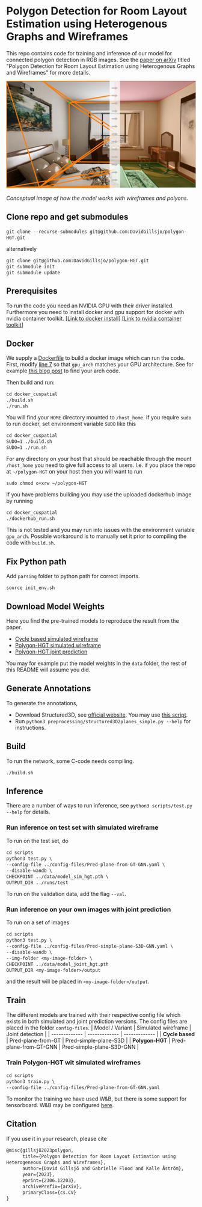 # Polygon Detection for Room Layout Estimation using Heterogenous Graphs and Wireframes
This repo contains code for training and inference of our model for connected polygon detection in RGB images.
See the [paper on arXiv](https://arxiv.org/abs/2306.12203) titled "Polygon Detection for Room Layout Estimation using Heterogenous Graphs and Wireframes" for more details.

![From wireframes to polygons](./image/wireframe2polygon.png)

*Conceptual image of how the model works with wireframes and polyons.*


## Clone repo and get submodules
```
git clone --recurse-submodules git@github.com:DavidGillsjo/polygon-HGT.git
```
alternatively
```
git clone git@github.com:DavidGillsjo/polygon-HGT.git
git submodule init
git submodule update
```

## Prerequisites
To run the code you need an NVIDIA GPU with their driver installed.
Furthermore you need to install docker and gpu support for docker with nvidia container toolkit.
[[Link to docker install](https://docs.docker.com/engine/install/)]
[[Link to nvidia container toolkit](https://docs.nvidia.com/datacenter/cloud-native/container-toolkit/latest/install-guide.html)]

## Docker
We supply a [Dockerfile](docker_cuspatial/Dockerfile) to build a docker image which can run the code.
First, modify [line 7](docker_cuspatial/Dockerfile#L7) so that `gpu_arch` matches your GPU architecture. See for example [this blog post](https://arnon.dk/matching-sm-architectures-arch-and-gencode-for-various-nvidia-cards/) to find your arch code.

Then build and run:
```
cd docker_cuspatial
./build.sh
./run.sh
```
You will find your `HOME` directory mounted to `/host_home`.
If you require `sudo` to run docker, set environment variable `SUDO` like this
```
cd docker_cuspatial
SUDO=1 ./build.sh
SUDO=1 ./run.sh
```

For any directory on your host that should be reachable through the mount `/host_home` you need to give full access to all users.
I.e. if you place the repo at `~/polygon-HGT` on your host then you will want to run
```
sudo chmod o+xrw ~/polygon-HGT
```

If you have problems building you may use the uploaded dockerhub image by running
```
cd docker_cuspatial
./dockerhub_run.sh
```
This is not tested and you may run into issues with the environment variable `gpu_arch`.
Possible workaround is to manually set it prior to compiling the code with `build.sh`.

## Fix Python path
Add `parsing` folder to python path for correct imports.
```
source init_env.sh
```

## Download Model Weights
Here you find the pre-trained models to reproduce the result from the paper.
- [Cycle based simulated wireframe](https://vision.maths.lth.se/davidg-data/polygon-hgt/model_cycle_proposal.pth)
- [Polygon-HGT simulated wireframe](https://vision.maths.lth.se/davidg-data/polygon-hgt/model_sim_hgt.pth)
- [Polygon-HGT joint prediction](https://vision.maths.lth.se/davidg-data/polygon-hgt/model_joint_hgt.pth)

You may for example put the model weights in the `data` folder, the rest of this README will assume you did.

## Generate Annotations
To generate the annotations,
- Download Structured3D, see [official website](https://structured3d-dataset.org/).
You may use [this script](data/download_structured3D.py).
- Run `python3 preprocessing/structured3D2planes_simple.py --help` for instructions.


## Build
To run the network, some C-code needs compiling.
```
./build.sh
```

## Inference
There are a number of ways to run inference, see `python3 scripts/test.py --help` for details.

### Run inference on test set with simulated wireframe
To run on the test set, do
```
cd scripts
python3 test.py \
--config-file ../config-files/Pred-plane-from-GT-GNN.yaml \
--disable-wandb \
CHECKPOINT ../data/model_sim_hgt.pth \
OUTPUT_DIR ../runs/test
```
To run on the validation data, add the flag `--val`.

### Run inference on your own images with joint prediction
To run on a set of images
```
cd scripts
python3 test.py \
--config-file ../config-files/Pred-simple-plane-S3D-GNN.yaml \
--disable-wandb \
--img-folder <my-image-folder> \
CHECKPOINT ../data/model_joint_hgt.pth
OUTPUT_DIR <my-image-folder>/output
```
and the result will be placed in `<my-image-folder>/output`.

## Train
The different models are trained with their respective config file which exists in both simulated and joint prediction versions.
The config files are placed in the folder `config-files`.
| Model / Variant | Simulated wireframe     | Joint detection           |
| -------------   | -------------           | -------------             |
| **Cycle based** | Pred-plane-from-GT      | Pred-simple-plane-S3D     |
| **Polygon-HGT** | Pred-plane-from-GT-GNN  | Pred-simple-plane-S3D-GNN |


### Train Polygon-HGT wit simulated wireframes
```
cd scripts
python3 train.py \
--config-file ../config-files/Pred-plane-from-GT-GNN.yaml
```
To monitor the training we have used W&B, but there is some support for tensorboard.
W&B may be configured [here](./parsing/utils/logger.py#L75).


## Citation
If you use it in your research, please cite
```
@misc{gillsjö2023polygon,
      title={Polygon Detection for Room Layout Estimation using Heterogeneous Graphs and Wireframes},
      author={David Gillsjö and Gabrielle Flood and Kalle Åström},
      year={2023},
      eprint={2306.12203},
      archivePrefix={arXiv},
      primaryClass={cs.CV}
}
```
